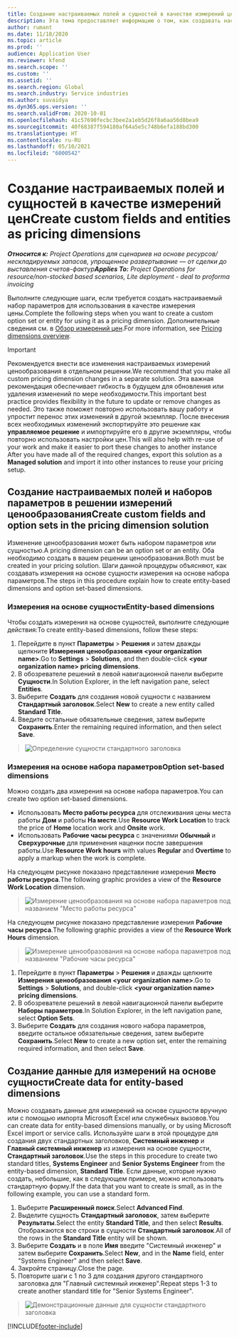 ```yaml
---
title: Создание настраиваемых полей и сущностей в качестве измерений цен
description: Эта тема предоставляет информацию о том, как создавать настраиваемые наборы параметров или сущности.
author: rumant
ms.date: 11/18/2020
ms.topic: article
ms.prod: ''
audience: Application User
ms.reviewer: kfend
ms.search.scope: ''
ms.custom: ''
ms.assetid: ''
ms.search.region: Global
ms.search.industry: Service industries
ms.author: suvaidya
ms.dyn365.ops.version: ''
ms.search.validFrom: 2020-10-01
ms.openlocfilehash: 41c57690fecbc3bee2a1eb5d26f8a6aa56d8bea9
ms.sourcegitcommit: 40f68387f594180af64a5e5c748b6efa188bd300
ms.translationtype: HT
ms.contentlocale: ru-RU
ms.lasthandoff: 05/10/2021
ms.locfileid: "6000542"
---
```

# <a name="create-custom-fields-and-entities-as-pricing-dimensions"></a><span data-ttu-id="88399-103">Создание настраиваемых полей и сущностей в качестве измерений цен</span><span class="sxs-lookup"><span data-stu-id="88399-103">Create custom fields and entities as pricing dimensions</span></span>

<span data-ttu-id="88399-104">_**Относится к:** Project Operations для сценариев на основе ресурсов/нескладируемых запасов, упрощенное развертывание — от сделки до выставления счетов-фактур_</span><span class="sxs-lookup"><span data-stu-id="88399-104">_**Applies To:** Project Operations for resource/non-stocked based scenarios, Lite deployment - deal to proforma invoicing_</span></span>

<span data-ttu-id="88399-105">Выполните следующие шаги, если требуется создать настраиваемый набор параметров для использования в качестве измерения цены.</span><span class="sxs-lookup"><span data-stu-id="88399-105">Complete the following steps when you want to create a custom option set or entity for using it as a pricing dimension.</span></span> <span data-ttu-id="88399-106">Дополнительные сведения см. в [Обзор измерений цен](pricing-dimensions-overview.md).</span><span class="sxs-lookup"><span data-stu-id="88399-106">For more information, see [Pricing dimensions overview](pricing-dimensions-overview.md).</span></span>  

> [!IMPORTANT]
> <span data-ttu-id="88399-107">Рекомендуется внести все изменения настраиваемых измерений ценообразования в отдельном решении.</span><span class="sxs-lookup"><span data-stu-id="88399-107">We recommend that you make all custom pricing dimension changes in a separate solution.</span></span> <span data-ttu-id="88399-108">Эта важная рекомендация обеспечивает гибкость в будущем для обновления или удаления изменений по мере необходимости.</span><span class="sxs-lookup"><span data-stu-id="88399-108">This important best practice provides flexibility in the future to update or remove changes as needed.</span></span> <span data-ttu-id="88399-109">Это также поможет повторно использовать вашу работу и упростит перенос этих изменений в другой экземпляр. После внесения всех необходимых изменений экспортируйте это решение как **управляемое решение** и импортируйте его в другие экземпляры, чтобы повторно использовать настройки цен.</span><span class="sxs-lookup"><span data-stu-id="88399-109">This will also help with re-use of your work and make it easier to port these changes to another instance After you have made all of the required changes, export this solution as a **Managed solution** and import it into other instances to reuse your pricing setup.</span></span>

  
## <a name="create-custom-fields-and-option-sets-in-the-pricing-dimension-solution"></a><span data-ttu-id="88399-110">Создание настраиваемых полей и наборов параметров в решении измерений ценообразования</span><span class="sxs-lookup"><span data-stu-id="88399-110">Create custom fields and option sets in the pricing dimension solution</span></span>

<span data-ttu-id="88399-111">Изменение ценообразования может быть набором параметров или сущностью.</span><span class="sxs-lookup"><span data-stu-id="88399-111">A pricing dimension can be an option set or an entity.</span></span> <span data-ttu-id="88399-112">Оба необходимо создать в вашем решении ценообразования.</span><span class="sxs-lookup"><span data-stu-id="88399-112">Both must be created in your pricing solution.</span></span> <span data-ttu-id="88399-113">Шаги данной процедуры объясняют, как создавать измерения на основе сущности измерения на основе набора параметров.</span><span class="sxs-lookup"><span data-stu-id="88399-113">The steps in this procedure explain how to create entity-based dimensions and option set-based dimensions.</span></span>

### <a name="entity-based-dimensions"></a><span data-ttu-id="88399-114">Измерения на основе сущности</span><span class="sxs-lookup"><span data-stu-id="88399-114">Entity-based dimensions</span></span>
<span data-ttu-id="88399-115">Чтобы создать измерения на основе сущностей, выполните следующие действия:</span><span class="sxs-lookup"><span data-stu-id="88399-115">To create entity-based dimensions, follow these steps:</span></span>

1. <span data-ttu-id="88399-116">Перейдите в пункт **Параметры** > **Решения** и затем дважды щелкните **Измерения ценообразования \<your organization name>**.</span><span class="sxs-lookup"><span data-stu-id="88399-116">Go to **Settings** > **Solutions**, and then double-click **\<your organization name> pricing dimensions**.</span></span>
2. <span data-ttu-id="88399-117">В обозревателе решений в левой навигационной панели выберите **Сущности**.</span><span class="sxs-lookup"><span data-stu-id="88399-117">In Solution Explorer, in the left navigation pane, select **Entities**.</span></span>
3. <span data-ttu-id="88399-118">Выберите **Создать** для создания новой сущности с названием **Стандартный заголовок**.</span><span class="sxs-lookup"><span data-stu-id="88399-118">Select **New** to create a new entity called **Standard Title**.</span></span> 
4. <span data-ttu-id="88399-119">Введите остальные обязательные сведения, затем выберите **Сохранить**.</span><span class="sxs-lookup"><span data-stu-id="88399-119">Enter the remaining required information, and then select **Save**.</span></span>

> ![Определение сущности стандартного заголовка](media/Standard-Title-entity-definition.png)

### <a name="option-set-based-dimensions"></a><span data-ttu-id="88399-121">Измерения на основе набора параметров</span><span class="sxs-lookup"><span data-stu-id="88399-121">Option set-based dimensions</span></span> 
<span data-ttu-id="88399-122">Можно создать два измерения на основе набора параметров.</span><span class="sxs-lookup"><span data-stu-id="88399-122">You can create two option set-based dimensions.</span></span> 

- <span data-ttu-id="88399-123">Использовать **Место работы ресурса** для отслеживания цены места работы **Дом** и работы **На месте**.</span><span class="sxs-lookup"><span data-stu-id="88399-123">Use **Resource Work Location** to track the price of **Home** location work and **Onsite** work.</span></span> 
- <span data-ttu-id="88399-124">Использовать **Рабочие часы ресурса** с значениями **Обычный** и **Сверхурочные** для применения наценки после завершения работы.</span><span class="sxs-lookup"><span data-stu-id="88399-124">Use **Resource Work hours** with values **Regular** and **Overtime** to apply a markup when the work is complete.</span></span>

<span data-ttu-id="88399-125">На следующем рисунке показано представление измерения **Место работы ресурса**.</span><span class="sxs-lookup"><span data-stu-id="88399-125">The following graphic provides a view of the **Resource Work Location** dimension.</span></span> 

> ![Измерение ценообразования на основе набора параметров под названием "Место работы ресурса"](media/Option-set-PD-called-Resource-Work-Location.png)

<span data-ttu-id="88399-127">На следующем рисунке показано представление измерения **Рабочие часы ресурса**.</span><span class="sxs-lookup"><span data-stu-id="88399-127">The following graphic provides a view of the **Resource Work Hours** dimension.</span></span> 

> ![Измерение ценообразования на основе набора параметров под названием "Рабочие часы ресурса"](media/Option-set-PD-called-Resource-Work-Hours.png)

1. <span data-ttu-id="88399-129">Перейдите в пункт **Параметры** > **Решения** и дважды щелкните **Измерения ценообразования \<your organization name>**.</span><span class="sxs-lookup"><span data-stu-id="88399-129">Go to **Settings** > **Solutions**, and double-click  **\<your organization name> pricing dimensions**.</span></span> 
2. <span data-ttu-id="88399-130">В обозревателе решений в левой навигационной панели выберите **Наборы параметров**.</span><span class="sxs-lookup"><span data-stu-id="88399-130">In Solution Explorer, in the left navigation pane, select  **Option Sets**.</span></span> 
3. <span data-ttu-id="88399-131">Выберите **Создать** для создания нового набора параметров, введите остальное обязательные сведения, затем выберите **Сохранить**.</span><span class="sxs-lookup"><span data-stu-id="88399-131">Select **New** to create a new option set, enter the remaining required information, and then select **Save**.</span></span>

## <a name="create-data-for-entity-based-dimensions"></a><span data-ttu-id="88399-132">Создание данные для измерений на основе сущности</span><span class="sxs-lookup"><span data-stu-id="88399-132">Create data for entity-based dimensions</span></span>

<span data-ttu-id="88399-133">Можно создавать данные для измерений на основе сущности вручную или с помощью импорта Microsoft Excel или служебных вызовов.</span><span class="sxs-lookup"><span data-stu-id="88399-133">You can create data for entity-based dimensions manually, or by using Microsoft Excel import or service calls.</span></span> <span data-ttu-id="88399-134">Используйте шаги в этой процедуре для создания двух стандартных заголовков, **Системный инженер** и **Главный системный инженер** из измерения на основе сущности, **Стандартный заголовок**.</span><span class="sxs-lookup"><span data-stu-id="88399-134">Use the steps in this procedure to create two standard titles, **Systems Engineer** and **Senior Systems Engineer** from the entity-based dimension, **Standard Title**.</span></span> <span data-ttu-id="88399-135">Если данные, которые нужно создать, небольшие, как в следующем примере, можно использовать стандартную форму.</span><span class="sxs-lookup"><span data-stu-id="88399-135">If the data that you want to create is small, as in the following example, you can use a standard form.</span></span>

1. <span data-ttu-id="88399-136">Выберите **Расширенный поиск**.</span><span class="sxs-lookup"><span data-stu-id="88399-136">Select **Advanced Find**.</span></span>
2. <span data-ttu-id="88399-137">Выделите сущность **Стандартный заголовок**, затем выберите **Результаты**.</span><span class="sxs-lookup"><span data-stu-id="88399-137">Select the entity **Standard Title**, and then select **Results**.</span></span> <span data-ttu-id="88399-138">Отображаются все строки в сущности **Стандартный заголовок**.</span><span class="sxs-lookup"><span data-stu-id="88399-138">All of the rows in the **Standard Title** entity will be shown.</span></span>
3. <span data-ttu-id="88399-139">Выберите **Создать** и в поле **Имя** введите "Системный инженер" и затем выберите **Сохранить**.</span><span class="sxs-lookup"><span data-stu-id="88399-139">Select **New**, and in the **Name** field, enter "Systems Engineer" and then select **Save**.</span></span>
4. <span data-ttu-id="88399-140">Закройте страницу.</span><span class="sxs-lookup"><span data-stu-id="88399-140">Close the page.</span></span> 
5. <span data-ttu-id="88399-141">Повторите шаги с 1 по 3 для создания другого стандартного заголовка для "Главный системный инженер".</span><span class="sxs-lookup"><span data-stu-id="88399-141">Repeat steps 1-3 to create another standard title for "Senior Systems Engineer".</span></span>

> ![Демонстрационные данные для сущности стандартного заголовка](media/ST-data.png)


[!INCLUDE[footer-include](../includes/footer-banner.md)]